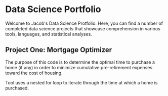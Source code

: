# Data Science Portfolio
Welcome to Jacob's Data Science Protfolio. Here, you can find a number of completed data science projects that showcase comprehension in various tools, languages, and statistical analyses.

## Project One: Mortgage Optimizer 
The purpose of this code is to determine the optimal time to purchase a home (if any) in order to minimize cumulative pre-retirement expenses toward the cost of housing.

Tool uses a nested for loop to iterate through the time at which a home is purchased.

